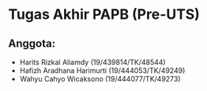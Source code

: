 # Tugas Akhir PAPB (Pre-UTS)

## Anggota:

* Harits Rizkal Aliamdy (19/439814/TK/48544)
* Hafizh Aradhana Harimurti (19/444053/TK/49249)
* Wahyu Cahyo Wicaksono (19/444077/TK/49273)
